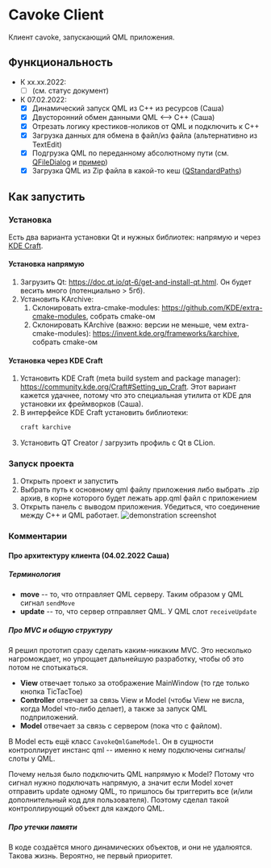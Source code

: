 # Cavoke Client
Клиент cavoke, запускающий QML приложения.

## Функциональность
- К xx.xx.2022:
   - [ ] (см. статус документ)
- К 07.02.2022:
   - [x] Динамический запуск QML из C++ из ресурсов (Саша)
   - [x] Двусторонний обмен данными QML <--> C++ (Саша)
   - [x] Отрезать логику крестиков-ноликов от QML и подключить к C++
   - [x] Загрузка данных для обмена в файл/из файла (альтернативно из TextEdit)
   - [x] Подгрузка QML по переданному абсолютному пути (см. [QFileDialog](https://doc.qt.io/qt-5/qfiledialog.html) и [пример](https://github.com/waleko/PictureCrypt/blob/master/src/app/view/encryptdialog.cpp#L60))
   - [x] Загрузка QML из Zip файла в какой-то кеш ([QStandardPaths](https://doc.qt.io/qt-5/qstandardpaths.html#StandardLocation-enum))

## Как запустить
### Установка
Есть два варианта установки Qt и нужных библиотек: напрямую и через [KDE Craft](https://community.kde.org/Craft).
#### Установка напрямую
1. Загрузить Qt: https://doc.qt.io/qt-6/get-and-install-qt.html. Он будет весить много (потенциально > 5гб).
1. Установить KArchive:
   1. Склонировать extra-cmake-modules: https://github.com/KDE/extra-cmake-modules, собрать cmake-ом
   1. Склонировать KArchive (важно: версии не меньше, чем extra-cmake-modules): https://invent.kde.org/frameworks/karchive, собрать cmake-ом
#### Установка через KDE Craft
1. Установить KDE Craft (meta build system and package manager): https://community.kde.org/Craft#Setting_up_Craft. Этот вариант кажется удачнее, потому что это специальная утилита от KDE для установки их фреймворков (Саша).
1. В интерфейсе KDE Craft установить библиотеки:
   <!-- TODO: specify qt5 or qt6, as KArchive is only on Qt5 ><-->
   ```bash
   craft karchive
   ``` 
1. Установить QT Creator / загрузить профиль с Qt в CLion.
### Запуск проекта
1. Открыть проект и запустить
1. Выбрать путь к основному qml файлу приложения либо выбрать .zip архив, в корне которого будет лежать app.qml файл с приложением
1. Открыть панель с выводом приложения. Убедиться, что соединение между C++ и QML работает.
![demonstration screenshot](https://user-images.githubusercontent.com/24986722/152444859-047f9972-9603-4114-8706-79bcc5af0bfb.png)

### Комментарии
#### Про архитектуру клиента (04.02.2022 Саша)

##### Терминология
* **move** -- то, что отправляет QML серверу. Таким образом у QML сигнал `sendMove`
* **update** -- то, что сервер отправляет QML. У QML слот `receiveUpdate`

##### Про MVC и общую структуру
Я решил прототип сразу сделать каким-никаким MVC. Это несколько нагромождает, но упрощает дальнейшую разработку, чтобы об это потом не спотыкаться.
- **View** отвечает только за отображение MainWindow (то где только кнопка TicTacToe)
- **Controller** отвечает за связь View и Model (чтобы View не висла, когда Model что-либо делает), а также за запуск QML подприложений.
- **Model** отвечает за связь с сервером (пока что с файлом).

В Model есть ещё класс `CavokeQmlGameModel`. Он в сущности контроллирует инстанс qml -- именно к нему подключены сигналы/слоты у QML.

Почему нельзя было подключить QML напрямую к Model? Потому что сигнал нужно подключать напрямую, а значит если Model хочет отправить update одному QML, то пришлось бы триггерить все (и/или дополнительный код для пользователя). Поэтому сделал такой контроллирующий объект для каждого QML.

##### Про утечки памяти
В коде создаётся много динамических объектов, и они не удалюятся. Такова жизнь. Вероятно, не первый приоритет.
